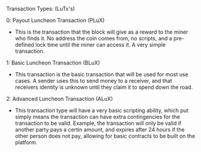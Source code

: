 Transaction Types: (LuTx's)

0: Payout Luncheon Transaction (PLuX)
- This is the transaction that the block will give as a reward to the miner who finds it. No address the coin comes from, no scripts, and a pre-defined lock time until the miner can access it. A very simple transaction.

1: Basic Luncheon Transaction (BLuX)
- This transaction is the basic transaction that will be used for most use cases. A sender uses this to send money to a receiver, and that receivers identity is unknown until they claim it to spend down the road. 

2: Advanced Luncheon Transaction (ALuX)
- This transaction type will have a very basic scripting ability, which put simply means the transaction can have extra contingencies for the transaction to be valid. Example, the transaction will only be valid if another party pays a certin amount, and expires after 24 hours if the other person does not pay, allowing for basic contracts to be built on the platform. 